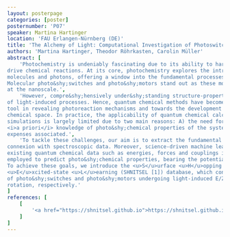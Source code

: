 ```yaml
---
layout: posterpage
categories: [poster]
posternumber: 'P07'
speaker: Martina Hartinger
location: 'FAU Erlangen-Nürnberg (DE)'
title: 'The Alchemy of Light: Computational Investigation of Photoswitches and Photomotors'
authors: 'Martina Hartinger, Theodor Röhrkasten, Carolin Müller'
abstract: [
    'Photochemistry is undeniably fascinating due to its ability to harness the power of light to
drive chemical reactions. At its core, photochemistry explores the intricate dance be&shy;tween
molecules and photons, offering a window into the fundamental processes that shape our world.
Molecular photo&shy;switches and photo&shy;motors stand out as these mol&shy;ecu&shy;lar entities exploit light-triggered conformational changes or rotational motions, offering a remarkable level of control
at the nanoscale.',
    'However, compre&shy;hensively under&shy;standing structure-property relationships of photo&shy;chemical reactions through experiments alone is challenging, if not unfeasible, due to the ultrafast nature
of light-induced processes. Hence, quantum chemical methods have become an indispensable
tool in revealing photoreaction mechanisms and towards the development of design rules within
chemical space. In practice, the applicability of quantum chemical calculations and dynamics
simulations is largely limited due to two main reasons: A) the need for theoretical expertise and
<i>a priori</i> knowledge of photo&shy;chemical properties of the system and B) the high computational
expenses associated.',
    'To tackle these challenges, our aim is to extract the fundamental principles governing photo&shy;chemical reactions through a database-supported analysis of quantum chemical results in
connexion with spectroscopic data. Moreover, science-driven machine learning&mdash;relying on
existing quantum chemical data such as energies, forces and couplings in excited states&mdash;is
employed to predict photo&shy;chemical properties, bearing the potential to greatly ex&shy;pedite non-adiabatic molecular dynamics simulations while upholding ab initio accuracy.
To achieve these goals, we introduce the <u>S</u>urface <u>H</u>opping <u>N</u>ewly <u>I</u>nvented <u>T</u>raining <u>S</u>et for
<u>E</u>xcited-state <u>L</u>earning (SHNITSEL [1]) database, which contains computational data for a multitude of photo&shy;reactions. Specifically, we showcase example mol&shy;ecules from the compound class
of photo&shy;switches and photo&shy;motors undergoing light-induced E/Z isomerization and directional
rotation, respectively.'
]
references: [
    [
        '<a href="https://shnitsel.github.io">https://shnitsel.github.io</a>'
    ]
]
---
```


